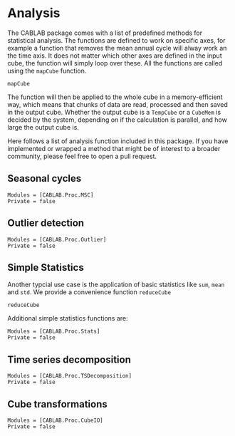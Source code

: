 # Analysis

The CABLAB package comes with a list of predefined methods for statistical analysis.
The functions are defined to work on specific axes, for example a function that removes the
mean annual cycle will alway work an the time axis. It does not matter which other axes are defined
in the input cube, the function will simply loop over these.
All the functions are called using the `mapCube` function.

```@docs
mapCube
```

The function will then be applied to the whole cube
in a memory-efficient way, which means that chunks of data are read, processed and then saved in
the output cube. Whether the output cube is a `TempCube` or a `CubeMem` is decided by the system,
depending on if the calculation is parallel, and how large the output cube is.

Here follows a list of analysis function included in this package. If you have implemented or wrapped a method
that might be of interest to a broader community, please feel free to open a pull request.

## Seasonal cycles

```@autodocs
Modules = [CABLAB.Proc.MSC]
Private = false
```


## Outlier detection

```@autodocs
Modules = [CABLAB.Proc.Outlier]
Private = false
```


## Simple Statistics

Another typcial use case is the application of basic statistics like `sum`, `mean` and `std`.
We provide a convenience function `reduceCube`  

```@docs
reduceCube
```

Additional simple statistics functions are:

```@autodocs
Modules = [CABLAB.Proc.Stats]
Private = false
```


## Time series decomposition
```@autodocs
Modules = [CABLAB.Proc.TSDecomposition]
Private = false
```

## Cube transformations
```@autodocs
Modules = [CABLAB.Proc.CubeIO]
Private = false
```
